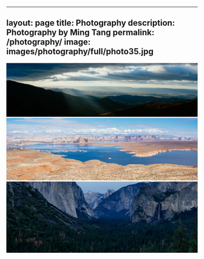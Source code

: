 
---
layout: page
title: Photography
description: Photography by Ming Tang
permalink: /photography/
image: images/photography/full/photo35.jpg
---

<!-- image lightbox -->
<script src="{{ site.baseurl }}/assets/js/imagelightbox.min.js"></script>
<script src="{{ site.baseurl }}/assets/js/imagelightbox.js"></script>

<!-- panorama photos -->
<a href="/images/photography/panorama/panorama1.jpg" data-imagelightbox="d"><img src="/images/photography/panorama/panorama1.jpg" alt="Shenandoah National Park, Virginia" /></a>
<a href="/images/photography/panorama/panorama2.jpg" data-imagelightbox="d"><img src="/images/photography/panorama/panorama2.jpg" alt="Lake Powell" /></a>
<a href="/images/photography/panorama/panorama3.jpg" data-imagelightbox="d"><img src="/images/photography/panorama/panorama3.jpg" alt="Yosemite National Park, California" /></a>

<div class="photobox">


</div>
